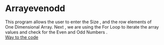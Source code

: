 # Arrayevenodd
This program allows the user to enter the Size , and the row elements of One Dimensional Array. Next , we are using the For Loop to iterate the array values and check for the Even and Odd Numbers . <br/>
[Way to the code](https://github.com/ASTHA193/Arrayevenodd/new/master)
